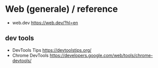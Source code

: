 # Web (generale) / reference


* web.dev <https://web.dev/?hl=en>


## dev tools

* DevTools Tips <https://devtoolstips.org/>
* Chrome DevTools  <https://developers.google.com/web/tools/chrome-devtools/>
